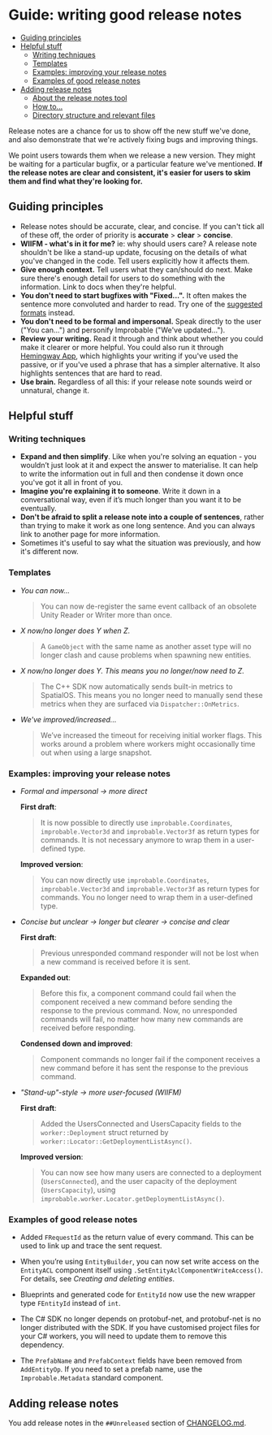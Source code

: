 # Guide: writing good release notes

* [Guiding principles](#guiding-principles)
* [Helpful stuff](#helpful-stuff)
  * [Writing techniques](#writing-techniques)
  * [Templates](#templates)
  * [Examples: improving your release notes](#examples-improving-your-release-notes)
  * [Examples of good release notes](#examples-of-good-release-notes)
* [Adding release notes](#adding-release-notes)
  * [About the release notes tool](#about-the-release-notes-tool)
  * [How to...](#how-to)
  * [Directory structure and relevant files](#directory-structure-and-relevant-files)

Release notes are a chance for us to show off the new stuff we've done, and also demonstrate
that we're actively fixing bugs and improving things.

We point users towards them when we release a new version. They might be waiting for a particular
bugfix, or a particular feature we've mentioned. **If the release notes are clear and consistent,
it's easier for users to skim them and find what they're looking for.**

## Guiding principles
* Release notes should be accurate, clear, and concise. If you can't tick all of these off, the
order of priority is **accurate** > **clear** > **concise**.
* **WIIFM - what's in it for me?** ie: why should users care? A release note shouldn't be like
a stand-up update, focusing on the details of what you've changed in the code. Tell users
explicitly how it affects them.
* **Give enough context.** Tell users what they can/should do next. Make sure there's enough
detail for users to do something with the information. Link to docs when they're helpful. 
* **You don't need to start bugfixes with "Fixed...".** It often makes the sentence more
convoluted and harder to read. Try one of the [suggested formats](#templates) instead.
* **You don't need to be formal and impersonal.** Speak directly to the user ("You can...") and
personify Improbable ("We've updated...").
* **Review your writing.** Read it through and think about whether you could make it clearer or 
more helpful. You could also run it through [Hemingway App](http://www.hemingwayapp.com/), which 
highlights your writing if you've used the passive, or if you've used a phrase that has a 
simpler alternative. It also highlights sentences that are hard to read.
* **Use brain.** Regardless of all this: if your release note sounds weird or unnatural,
change it.

## Helpful stuff
### Writing techniques
* **Expand and then simplify**. Like when you're solving an equation - you wouldn’t just look
at it and expect the answer to materialise. It can help to write the information out in full
and then condense it down once you've got it all in front of you.
* **Imagine you're explaining it to someone**. Write it down in a conversational way, even if
it’s much longer than you want it to be eventually. 
* **Don't be afraid to split a release note into a couple of sentences**, rather than trying
to make it work as one long sentence. And you can always link to another page for more information.
* Sometimes it's useful to say what the situation was previously, and how it's different now.

### Templates

* _You can now..._

  > You can now de-register the same event callback of an obsolete Unity Reader or Writer
  more than once.

* _X now/no longer does Y when Z._

  > A `GameObject` with the same name as another asset type will no longer clash and cause
  problems when spawning new entities.

* _X now/no longer does Y. This means you no longer/now need to Z._

  > The C++ SDK now automatically sends built-in metrics to SpatialOS. This means you no
  longer need to manually send these metrics when they are surfaced via `Dispatcher::OnMetrics`.

* _We've improved/increased..._

  > We’ve increased the timeout for receiving initial worker flags. This works around a
  problem where workers might occasionally time out when using a large snapshot.

### Examples: improving your release notes

* _Formal and impersonal -> more direct_

  **First draft**:
  > It is now possible to directly use `improbable.Coordinates`, `improbable.Vector3d` and
  `improbable.Vector3f` as return types for commands. It is not necessary anymore to wrap
  them in a user-defined type.

  **Improved version**:
  > You can now directly use `improbable.Coordinates`, `improbable.Vector3d` and
  `improbable.Vector3f` as return types for commands. You no longer need to wrap them in
  a user-defined type.

* _Concise but unclear -> longer but clearer -> concise and clear_

  **First draft**:
  > Previous unresponded command responder will not be lost when a new command is received
  before it is sent.

  **Expanded out**:
  > Before this fix, a component command could fail when the component received a new command
  before sending the response to the previous command. Now, no unresponded commands will fail,
  no matter how many new commands are received before responding.

  **Condensed down and improved**:
  > Component commands no longer fail if the component receives a new command before it has
  sent the response to the previous command.

* _"Stand-up"-style -> more user-focused (WIIFM)_

  **First draft**:
  > Added the UsersConnected and UsersCapacity fields to the `worker::Deployment` struct
  returned by `worker::Locator::GetDeploymentListAsync()`.

  **Improved version**:
  >You can now see how many users are connected to a deployment (`UsersConnected`), and the
  user capacity of the deployment (`UsersCapacity`), using `improbable.worker.Locator.getDeploymentListAsync()`.

### Examples of good release notes

* Added `FRequestId` as the return value of every command. This can be used to link up and
trace the sent request.

* When you’re using `EntityBuilder`, you can now set write access on the `EntityACL` component
itself using `.SetEntityAclComponentWriteAccess()`. For details, see _Creating and deleting
entities_.

* Blueprints and generated code for `EntityId` now use the new wrapper type `FEntityId` instead
of `int`.

* The C# SDK no longer depends on protobuf-net, and protobuf-net is no longer distributed with
the SDK. If you have customised project files for your C# workers, you will need to update them
to remove this dependency.

* The `PrefabName` and `PrefabContext` fields have been removed from `AddEntityOp`. If you need
to set a prefab name, use the `Improbable.Metadata` standard component.

## Adding release notes

You add release notes in the `##Unreleased` section of [CHANGELOG.md](../../../CHANGELOG.md).